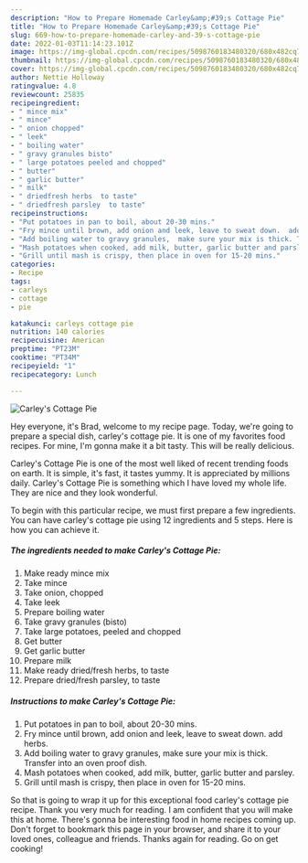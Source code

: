 ```yaml
---
description: "How to Prepare Homemade Carley&amp;#39;s Cottage Pie"
title: "How to Prepare Homemade Carley&amp;#39;s Cottage Pie"
slug: 669-how-to-prepare-homemade-carley-and-39-s-cottage-pie
date: 2022-01-03T11:14:23.101Z
image: https://img-global.cpcdn.com/recipes/5098760183480320/680x482cq70/carleys-cottage-pie-recipe-main-photo.jpg
thumbnail: https://img-global.cpcdn.com/recipes/5098760183480320/680x482cq70/carleys-cottage-pie-recipe-main-photo.jpg
cover: https://img-global.cpcdn.com/recipes/5098760183480320/680x482cq70/carleys-cottage-pie-recipe-main-photo.jpg
author: Nettie Holloway
ratingvalue: 4.8
reviewcount: 25835
recipeingredient:
- " mince mix"
- " mince"
- " onion chopped"
- " leek"
- " boiling water"
- " gravy granules bisto"
- " large potatoes peeled and chopped"
- " butter"
- " garlic butter"
- " milk"
- " driedfresh herbs  to taste"
- " driedfresh parsley  to taste"
recipeinstructions:
- "Put potatoes in pan to boil, about 20-30 mins."
- "Fry mince until brown, add onion and leek, leave to sweat down.  add herbs."
- "Add boiling water to gravy granules,  make sure your mix is thick. Transfer into an oven proof dish."
- "Mash potatoes when cooked, add milk, butter, garlic butter and parsley."
- "Grill until mash is crispy, then place in oven for 15-20 mins."
categories:
- Recipe
tags:
- carleys
- cottage
- pie

katakunci: carleys cottage pie 
nutrition: 140 calories
recipecuisine: American
preptime: "PT23M"
cooktime: "PT34M"
recipeyield: "1"
recipecategory: Lunch

---
```



![Carley&#39;s Cottage Pie](https://img-global.cpcdn.com/recipes/5098760183480320/680x482cq70/carleys-cottage-pie-recipe-main-photo.jpg)

Hey everyone, it's Brad, welcome to my recipe page. Today, we're going to prepare a special dish, carley&#39;s cottage pie. It is one of my favorites food recipes. For mine, I'm gonna make it a bit tasty. This will be really delicious.

Carley&#39;s Cottage Pie is one of the most well liked of recent trending foods on earth. It is simple, it's fast, it tastes yummy. It is appreciated by millions daily. Carley&#39;s Cottage Pie is something which I have loved my whole life. They are nice and they look wonderful.




To begin with this particular recipe, we must first prepare a few ingredients. You can have carley&#39;s cottage pie using 12 ingredients and 5 steps. Here is how you can achieve it.

<!--inarticleads1-->

##### The ingredients needed to make Carley&#39;s Cottage Pie:

1. Make ready  mince mix
1. Take  mince
1. Take  onion, chopped
1. Take  leek
1. Prepare  boiling water
1. Take  gravy granules (bisto)
1. Take  large potatoes, peeled and chopped
1. Get  butter
1. Get  garlic butter
1. Prepare  milk
1. Make ready  dried/fresh herbs,  to taste
1. Prepare  dried/fresh parsley,  to taste




<!--inarticleads2-->

##### Instructions to make Carley&#39;s Cottage Pie:

1. Put potatoes in pan to boil, about 20-30 mins.
1. Fry mince until brown, add onion and leek, leave to sweat down.  add herbs.
1. Add boiling water to gravy granules,  make sure your mix is thick. Transfer into an oven proof dish.
1. Mash potatoes when cooked, add milk, butter, garlic butter and parsley.
1. Grill until mash is crispy, then place in oven for 15-20 mins.




So that is going to wrap it up for this exceptional food carley&#39;s cottage pie recipe. Thank you very much for reading. I am confident that you will make this at home. There's gonna be interesting food in home recipes coming up. Don't forget to bookmark this page in your browser, and share it to your loved ones, colleague and friends. Thanks again for reading. Go on get cooking!
